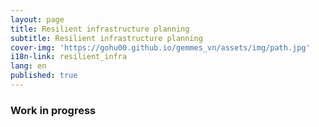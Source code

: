 ```yaml
---
layout: page
title: Resilient infrastructure planning
subtitle: Resilient infrastructure planning
cover-img: 'https://gohu00.github.io/gemmes_vn/assets/img/path.jpg'
i18n-link: resilient_infra
lang: en
published: true
---
```


### Work in progress